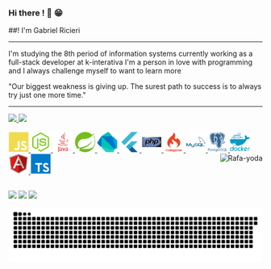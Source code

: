 ### Hi there !  👋 :grin: 
##! I'm Gabriel Ricieri

---------------------------------------------------------------------------------------------------------------------------------------------------------------------------------
I'm studying the 8th period of information systems currently working as a full-stack developer at k-interativa I'm a person in love with programming and I always challenge myself to want to learn more

"Our biggest weakness is giving up. The surest path to success is to always try just one more time."

---------------------------------------------------------------------------------------------------------------------------------------------------------------------------------
 <div>
  <a href="https://github.com/GabrielRicieri">
  <img height="180em" src="https://github-readme-stats.vercel.app/api?username=GabrielRicieri&show_icons=true&theme=vue-dark&include_all_commits=true&count_private=true"/>
  <img height="180em" src="https://github-readme-stats.vercel.app/api/top-langs/?username=GabrielRicieri&layout=compact&langs_count=7&theme=vue-dark"/>
</div>
<div style="display: inline_block"><br>
  <img src="https://github.com/devicons/devicon/blob/master/icons/javascript/javascript-plain.svg" alt="javascript" width="40" height="40"/>
  <img src="https://github.com/devicons/devicon/blob/master/icons/nodejs/nodejs-plain.svg" alt="nodejs" width="40" height="40"/>
  <img src="https://github.com/devicons/devicon/blob/master/icons/java/java-plain-wordmark.svg" alt="java" width="40" height="40"/>
  <img src="https://github.com/devicons/devicon/blob/master/icons/spring/spring-original.svg" alt="spring" width="40" height="40"/>
  <img src="https://github.com/devicons/devicon/blob/master/icons/dart/dart-original.svg" alt="dart" width="40" height="40" />
  <img src="https://github.com/devicons/devicon/blob/master/icons/flutter/flutter-original.svg" alt="flutter" width="40" height="40" />
  <img src="https://github.com/devicons/devicon/blob/master/icons/php/php-original.svg" alt="php" width="40" height="40" />
  <img src="https://github.com/devicons/devicon/blob/master/icons/codeigniter/codeigniter-plain-wordmark.svg" alt="codeigniter" width="40" height="40" />
  <img src="https://github.com/devicons/devicon/blob/master/icons/mysql/mysql-plain-wordmark.svg" alt="mysql" width="40" height="40"/>
  <img src="https://github.com/devicons/devicon/blob/master/icons/postgresql/postgresql-plain-wordmark.svg" alt="postgresql" width="40" height="40"/>
  <img src="https://github.com/devicons/devicon/blob/master/icons/docker/docker-plain-wordmark.svg" alt="docker" width="40" height="40"/>
  <img src="https://github.com/devicons/devicon/blob/master/icons/angularjs/angularjs-original.svg" alt="docker" width="40" height="40"/>
  <img src="https://github.com/devicons/devicon/blob/master/icons/typescript/typescript-original.svg" alt="docker" width="40" height="40"/>
 
 
 <img align="right" alt="Rafa-yoda" src="https://www.criarbanner.com.br/criargifs/a/b230b18d9dc63be001fbdf584d0baa50.gif">
 
</div>
  
  ##
 
<div> 
  <a href="https://www.instagram.com/gabriel.martines.9484/" target="_blank"><img src="https://img.shields.io/badge/-Instagram-%23E4405F?style=for-the-badge&logo=instagram&logoColor=white" target="_blank"></a>
</a> 
  <a href = "gabrielricieri134@gmail.com"><img src="https://img.shields.io/badge/-Gmail-%23333?style=for-the-badge&logo=gmail&logoColor=white" target="_blank"></a>
  <a href="https://www.linkedin.com/in/gabriel-ricieri-192585197/" target="_blank"><img src="https://img.shields.io/badge/-LinkedIn-%230077B5?style=for-the-badge&logo=linkedin&logoColor=white" target="_blank"></a> 
 
  ![Snake animation](https://github.com/gabrielricieri/gabrielricieri/blob/output/github-contribution-grid-snake.svg)
 
</div>

